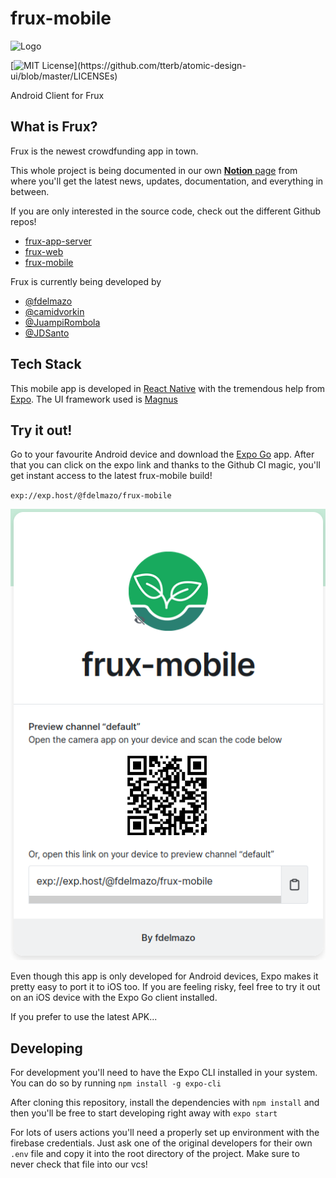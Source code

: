 # frux-mobile

![Logo](https://dev-to-uploads.s3.amazonaws.com/uploads/articles/th5xamgrr6se0x5ro4g6.png)

[![MIT License](https://img.shields.io/apm/l/atomic-design-ui.svg?)](https://github.com/tterb/atomic-design-ui/blob/master/LICENSEs)

Android Client for Frux

## What is Frux?

Frux is the newest crowdfunding app in town.

This whole project is being documented in our own [**Notion** page](https://www.notion.so/fdelmazo/frux-efab2dee3dd74d52b2a57311a1891bd4) from where you'll get the latest news, updates, documentation, and everything in between.

If you are only interested in the source code, check out the different Github repos!

- [frux-app-server](https://github.com/camidvorkin/frux-app-server)
- [frux-web](https://github.com/JuampiRombola/frux-web)
- [frux-mobile](https://github.com/FdelMazo/frux-mobile)

Frux is currently being developed by

- [@fdelmazo](https://www.github.com/FdelMazo)
- [@camidvorkin](https://www.github.com/camidvorkin)
- [@JuampiRombola](https://www.github.com/JuampiRombola)
- [@JDSanto](https://www.github.com/JDSanto)

## Tech Stack

This mobile app is developed in [React Native](https://reactnative.dev/) with the tremendous help from [Expo](https://expo.io/). The UI framework used is [Magnus](https://magnus-ui.com/)

## Try it out!

Go to your favourite Android device and download the [Expo Go](https://expo.io/client) app. After that you can click on the expo link and thanks to the Github CI magic, you'll get instant access to the latest frux-mobile build!

`exp://exp.host/@fdelmazo/frux-mobile`

![](docs/expo.png)

Even though this app is only developed for Android devices, Expo makes it pretty easy to port it to iOS too. If you are feeling risky, feel free to try it out on an iOS device with the Expo Go client installed.

If you prefer to use the latest APK...

## Developing

For development you'll need to have the Expo CLI installed in your system. You can do so by running `npm install -g expo-cli`

After cloning this repository, install the dependencies with `npm install` and then you'll be free to start developing right away with `expo start`

For lots of users actions you'll need a properly set up environment with the firebase credentials. Just ask one of the original developers for their own `.env` file and copy it into the root directory of the project. Make sure to never check that file into our vcs!
